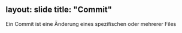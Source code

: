 layout: slide
title: "Commit"
---
Ein Commit ist eine Änderung eines spezifischen oder mehrerer Files


